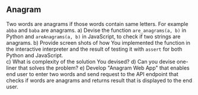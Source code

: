 
Anagram
---

Two words are anagrams if those words contain same letters. For example `abba` and `baba` are anagrams.
a) Devise the function `are_anagrams(a, b)` in Python and `areAnagrams(a, b)` in JavaScript, to check if two strings are anagrams.
b) Provide screen shots of how You implemented the function in the interactive interpreter and the result of testing it with `assert` for both Python and JavaScript.  
c) What is complexity of the solution You devised?
d) Can you devise one-liner that solves the problem?
e) Develop "Anagram Web App" that enables end user to enter two words and send request to the API endpoint that checks if words are anagrams and returns result that is displayed to the end user.  

